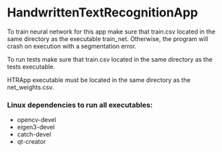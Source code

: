 # HandwrittenTextRecognitionApp

To train neural network for this app make sure that train.csv located in the same directory as the executable train_net.
Otherwise, the program will crash on execution with a segmentation error.

To run tests make sure that train.csv located in the same directory as the tests executable. 

HTRApp executable must be located in the same directory as the net_weights.csv.

### Linux dependencies to run all executables:
 - opencv-devel
 - eigen3-devel
 - catch-devel
 - qt-creator